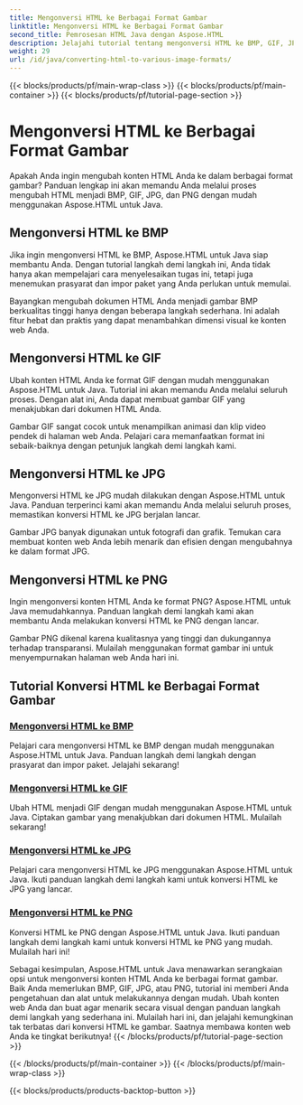 ```yaml
---
title: Mengonversi HTML ke Berbagai Format Gambar
linktitle: Mengonversi HTML ke Berbagai Format Gambar
second_title: Pemrosesan HTML Java dengan Aspose.HTML
description: Jelajahi tutorial tentang mengonversi HTML ke BMP, GIF, JPG, dan PNG dengan mudah menggunakan Aspose.HTML untuk Java. Ciptakan gambar yang menakjubkan dari dokumen HTML.
weight: 29
url: /id/java/converting-html-to-various-image-formats/
---
```


{{< blocks/products/pf/main-wrap-class >}}
{{< blocks/products/pf/main-container >}}
{{< blocks/products/pf/tutorial-page-section >}}

# Mengonversi HTML ke Berbagai Format Gambar


Apakah Anda ingin mengubah konten HTML Anda ke dalam berbagai format gambar? Panduan lengkap ini akan memandu Anda melalui proses mengubah HTML menjadi BMP, GIF, JPG, dan PNG dengan mudah menggunakan Aspose.HTML untuk Java. 

## Mengonversi HTML ke BMP

Jika ingin mengonversi HTML ke BMP, Aspose.HTML untuk Java siap membantu Anda. Dengan tutorial langkah demi langkah ini, Anda tidak hanya akan mempelajari cara menyelesaikan tugas ini, tetapi juga menemukan prasyarat dan impor paket yang Anda perlukan untuk memulai.

Bayangkan mengubah dokumen HTML Anda menjadi gambar BMP berkualitas tinggi hanya dengan beberapa langkah sederhana. Ini adalah fitur hebat dan praktis yang dapat menambahkan dimensi visual ke konten web Anda.

## Mengonversi HTML ke GIF

Ubah konten HTML Anda ke format GIF dengan mudah menggunakan Aspose.HTML untuk Java. Tutorial ini akan memandu Anda melalui seluruh proses. Dengan alat ini, Anda dapat membuat gambar GIF yang menakjubkan dari dokumen HTML Anda.

Gambar GIF sangat cocok untuk menampilkan animasi dan klip video pendek di halaman web Anda. Pelajari cara memanfaatkan format ini sebaik-baiknya dengan petunjuk langkah demi langkah kami.

## Mengonversi HTML ke JPG

Mengonversi HTML ke JPG mudah dilakukan dengan Aspose.HTML untuk Java. Panduan terperinci kami akan memandu Anda melalui seluruh proses, memastikan konversi HTML ke JPG berjalan lancar.

Gambar JPG banyak digunakan untuk fotografi dan grafik. Temukan cara membuat konten web Anda lebih menarik dan efisien dengan mengubahnya ke dalam format JPG.

## Mengonversi HTML ke PNG

Ingin mengonversi konten HTML Anda ke format PNG? Aspose.HTML untuk Java memudahkannya. Panduan langkah demi langkah kami akan membantu Anda melakukan konversi HTML ke PNG dengan lancar.

Gambar PNG dikenal karena kualitasnya yang tinggi dan dukungannya terhadap transparansi. Mulailah menggunakan format gambar ini untuk menyempurnakan halaman web Anda hari ini.

## Tutorial Konversi HTML ke Berbagai Format Gambar
### [Mengonversi HTML ke BMP](./convert-html-to-bmp/)
Pelajari cara mengonversi HTML ke BMP dengan mudah menggunakan Aspose.HTML untuk Java. Panduan langkah demi langkah dengan prasyarat dan impor paket. Jelajahi sekarang!
### [Mengonversi HTML ke GIF](./convert-html-to-gif/)
Ubah HTML menjadi GIF dengan mudah menggunakan Aspose.HTML untuk Java. Ciptakan gambar yang menakjubkan dari dokumen HTML. Mulailah sekarang!
### [Mengonversi HTML ke JPG](./convert-html-to-jpg/)
Pelajari cara mengonversi HTML ke JPG menggunakan Aspose.HTML untuk Java. Ikuti panduan langkah demi langkah kami untuk konversi HTML ke JPG yang lancar.
### [Mengonversi HTML ke PNG](./convert-html-to-png/)
Konversi HTML ke PNG dengan Aspose.HTML untuk Java. Ikuti panduan langkah demi langkah kami untuk konversi HTML ke PNG yang mudah. Mulailah hari ini!

Sebagai kesimpulan, Aspose.HTML untuk Java menawarkan serangkaian opsi untuk mengonversi konten HTML Anda ke berbagai format gambar. Baik Anda memerlukan BMP, GIF, JPG, atau PNG, tutorial ini memberi Anda pengetahuan dan alat untuk melakukannya dengan mudah. Ubah konten web Anda dan buat agar menarik secara visual dengan panduan langkah demi langkah yang sederhana ini. Mulailah hari ini, dan jelajahi kemungkinan tak terbatas dari konversi HTML ke gambar. Saatnya membawa konten web Anda ke tingkat berikutnya!
{{< /blocks/products/pf/tutorial-page-section >}}

{{< /blocks/products/pf/main-container >}}
{{< /blocks/products/pf/main-wrap-class >}}

{{< blocks/products/products-backtop-button >}}
